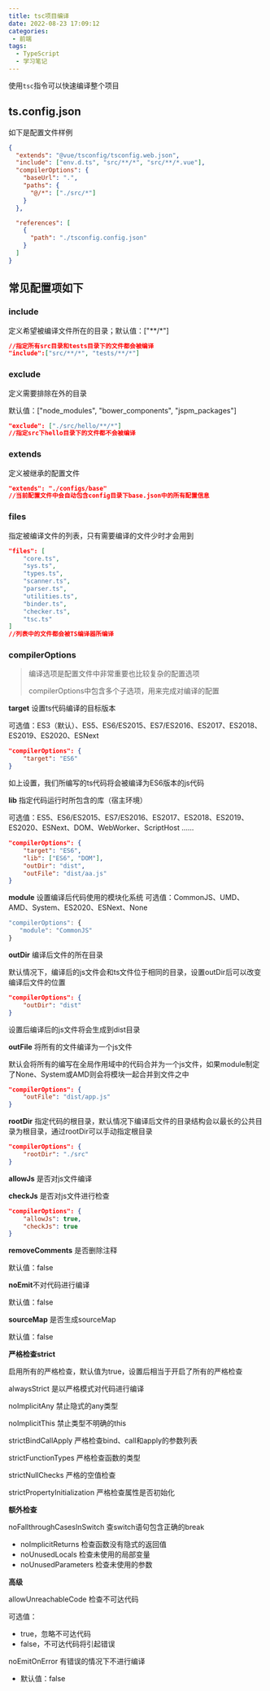 ```yaml
---
title: tsc项目编译
date: 2022-08-23 17:09:12
categories:
 - 前端
tags:
  - TypeScript
  - 学习笔记
---
```


使用`tsc`指令可以快速编译整个项目

<!-- more -->

## ts.config.json

如下是配置文件样例

```json
{
  "extends": "@vue/tsconfig/tsconfig.web.json",
  "include": ["env.d.ts", "src/**/*", "src/**/*.vue"],
  "compilerOptions": {
    "baseUrl": ".",
    "paths": {
      "@/*": ["./src/*"]
    }
  },

  "references": [
    {
      "path": "./tsconfig.config.json"
    }
  ]
}
```

## 常见配置项如下

### include

定义希望被编译文件所在的目录；默认值：["\*\*/\*"]

```json
//指定所有src目录和tests目录下的文件都会被编译
"include":["src/**/*", "tests/**/*"]
```

### exclude

定义需要排除在外的目录

默认值：["node_modules", "bower_components", "jspm_packages"]
```json
"exclude": ["./src/hello/**/*"]
//指定src下hello目录下的文件都不会被编译
```

### extends

定义被继承的配置文件

```json
"extends": "./configs/base"
//当前配置文件中会自动包含config目录下base.json中的所有配置信息
```

### files

指定被编译文件的列表，只有需要编译的文件少时才会用到

```json
"files": [
    "core.ts",
    "sys.ts",
    "types.ts",
    "scanner.ts",
    "parser.ts",
    "utilities.ts",
    "binder.ts",
    "checker.ts",
    "tsc.ts"
]
//列表中的文件都会被TS编译器所编译
```

### compilerOptions

> 编译选项是配置文件中非常重要也比较复杂的配置选项
>
> compilerOptions中包含多个子选项，用来完成对编译的配置

**target** 设置ts代码编译的目标版本

可选值：ES3（默认）、ES5、ES6/ES2015、ES7/ES2016、ES2017、ES2018、ES2019、ES2020、ESNext
    

```json
"compilerOptions": {
    "target": "ES6"
}
```

如上设置，我们所编写的ts代码将会被编译为ES6版本的js代码

**lib** 指定代码运行时所包含的库（宿主环境）

可选值：ES5、ES6/ES2015、ES7/ES2016、ES2017、ES2018、ES2019、ES2020、ESNext、DOM、WebWorker、ScriptHost ......

```json
"compilerOptions": {
    "target": "ES6",
    "lib": ["ES6", "DOM"],
    "outDir": "dist",
    "outFile": "dist/aa.js"
}
```
**module** 设置编译后代码使用的模块化系统
可选值：CommonJS、UMD、AMD、System、ES2020、ESNext、None

 ```typescript
"compilerOptions": {
    "module": "CommonJS"
}
 ```

**outDir** 编译后文件的所在目录
    
默认情况下，编译后的js文件会和ts文件位于相同的目录，设置outDir后可以改变编译后文件的位置

```json
"compilerOptions": {
    "outDir": "dist"
}
```

设置后编译后的js文件将会生成到dist目录

**outFile** 将所有的文件编译为一个js文件

默认会将所有的编写在全局作用域中的代码合并为一个js文件，如果module制定了None、System或AMD则会将模块一起合并到文件之中

```json
"compilerOptions": {
    "outFile": "dist/app.js"
}
```
**rootDir** 指定代码的根目录，默认情况下编译后文件的目录结构会以最长的公共目录为根目录，通过rootDir可以手动指定根目录

```json
"compilerOptions": {
    "rootDir": "./src"
}
```

**allowJs** 是否对js文件编译

**checkJs** 是否对js文件进行检查

```json
"compilerOptions": {
    "allowJs": true,
    "checkJs": true
}
```

**removeComments** 是否删除注释

默认值：false

**noEmit**不对代码进行编译

默认值：false

**sourceMap** 是否生成sourceMap

默认值：false

**严格检查strict**

启用所有的严格检查，默认值为true，设置后相当于开启了所有的严格检查

alwaysStrict 是以严格模式对代码进行编译

noImplicitAny 禁止隐式的any类型

noImplicitThis 禁止类型不明确的this

strictBindCallApply 严格检查bind、call和apply的参数列表

strictFunctionTypes 严格检查函数的类型

strictNullChecks 严格的空值检查

strictPropertyInitialization 严格检查属性是否初始化

**额外检查**

noFallthroughCasesInSwitch 查switch语句包含正确的break

  - noImplicitReturns 检查函数没有隐式的返回值
  - noUnusedLocals 检查未使用的局部变量
  - noUnusedParameters 检查未使用的参数



**高级**

allowUnreachableCode 检查不可达代码

可选值：

- true，忽略不可达代码
- false，不可达代码将引起错误

noEmitOnError 有错误的情况下不进行编译

- 默认值：false